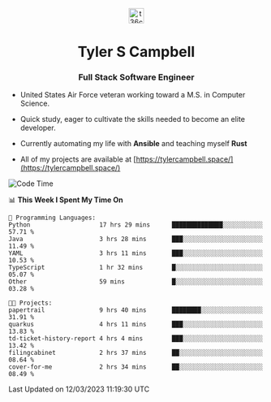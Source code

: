 <p align="center">
<a href="https://www.linkedin.com/in/t36campbell" target="blank"><img align="center" src="https://ik.imagekit.io/t36campbell/Portfolio/linkedin.png.original_m8bbGgPh6.png" alt="t36campbell" height="30" width="30" /></a>
</p>
<h1 align="center">Tyler S Campbell</h1>
<h3 align="center">Full Stack Software Engineer</h3>

* United States Air Force veteran working toward a M.S. in Computer Science.

* Quick study, eager to cultivate the skills needed to become an elite developer.

* Currently automating my life with **Ansible** and teaching myself **Rust**

* All of my projects are available at [https://tylercampbell.space/](https://tylercampbell.space/)

<!--START_SECTION:waka-->
![Code Time](http://img.shields.io/badge/Code%20Time-2%2C265%20hrs%2023%20mins-blue)

📊 **This Week I Spent My Time On** 

```text
💬 Programming Languages: 
Python                   17 hrs 29 mins      ██████████████░░░░░░░░░░░   57.71 % 
Java                     3 hrs 28 mins       ███░░░░░░░░░░░░░░░░░░░░░░   11.49 % 
YAML                     3 hrs 11 mins       ███░░░░░░░░░░░░░░░░░░░░░░   10.53 % 
TypeScript               1 hr 32 mins        █░░░░░░░░░░░░░░░░░░░░░░░░   05.07 % 
Other                    59 mins             █░░░░░░░░░░░░░░░░░░░░░░░░   03.28 % 

🐱‍💻 Projects: 
papertrail               9 hrs 40 mins       ████████░░░░░░░░░░░░░░░░░   31.91 % 
quarkus                  4 hrs 11 mins       ███░░░░░░░░░░░░░░░░░░░░░░   13.83 % 
td-ticket-history-report 4 hrs 4 mins        ███░░░░░░░░░░░░░░░░░░░░░░   13.42 % 
filingcabinet            2 hrs 37 mins       ██░░░░░░░░░░░░░░░░░░░░░░░   08.64 % 
cover-for-me             2 hrs 34 mins       ██░░░░░░░░░░░░░░░░░░░░░░░   08.49 % 
```


 Last Updated on 12/03/2023 11:19:30 UTC
<!--END_SECTION:waka-->

